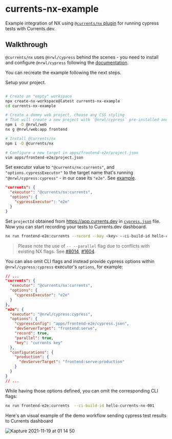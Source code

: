 # currents-nx-example

Example integration of NX using [`@currents/nx` plugin](https://www.npmjs.com/package/@currents/nx) for running cypress tests with Currents.dev.

## Walkthrough

`@currents/nx` uses `@nrwl/cypress` behind the scenes - you need to install and configure `@nrwl/cypress` following the [documentation](https://nx.dev/l/r/cypress/overview).

You can recreate the example following the next steps.

Setup your project.

```sh

# Create an "empty" workspace
npx create-nx-workspace@latest currents-nx-example
cd currents-nx-example

# Create a dummy web project, choose any CSS styling
# That will create a new project with `@nrwl/cypress` pre-installed and configured
npm i -D @nrwl/web
nx g @nrwl/web:app frontend

# Install @currents/nx
npm i -D @currents/nx

# Configure a new target in apps/frontend-e2e/project.json
vim apps/frontend-e2e/project.json
```

Set executor value to `"@currents/nx:currents"`, and `"options.cypressExecutor"` to the target name that's running `"@nrwl/cypress:cypress"` - in our case its `"e2e"`. See [example](https://github.com/currents-dev/currents-nx-example/blob/5cdf29cae42c2c8dfd6af52f80d9fa9f2ff886de/apps/frontend-e2e/project.json).

```json
"currents": {
  "executor": "@currents/nx:currents",
  "options": {
    "cypressExecutor": "e2e"
  }
}
```

Set `projectId` obtained from https://app.currents.dev in [`cypress.json`](https://github.com/currents-dev/currents-nx-example/blob/5cdf29cae42c2c8dfd6af52f80d9fa9f2ff886de/apps/frontend-e2e/cypress.json#L4) file. Now you can start recording your tests to Currents.dev dashboard.

```sh
nx run frontend-e2e:currents --record --key <key> --ci-build-id hello-currents-nx -- --parallel
```

> Please note the use of `-- --parallel` flag due to conflicts with existing NX flags. See [#8014](https://github.com/nrwl/nx/issues/8014), [#1604](https://github.com/nrwl/nx/issues/1604).

You can also omit CLI flags and instead provide cypress options within `@nrwl/cypress:cypress` executor's `options`, for example:

```json
// ...
"currents": {
  "executor": "@currents/nx:currents",
  "options": {
    "cypressExecutor": "e2e"
  }
},
"e2e": {
  "executor": "@nrwl/cypress:cypress",
  "options": {
    "cypressConfig": "apps/frontend-e2e/cypress.json",
    "devServerTarget": "frontend:serve",
    "record": true,
    "parallel": true,
    "key": "currents key"
  },
  "configurations": {
    "production": {
      "devServerTarget": "frontend:serve:production"
    }
  }
}
// ...
```

While having those options defined, you can omit the corresponding CLI flags:

```sh
nx run frontend-e2e:currents  --ci-build-id hello-currents-nx-001
```

Here's an visual example of the demo workflow sending cypress test results to Currents dashboard

![Kapture 2021-11-19 at 01 14 50](https://user-images.githubusercontent.com/1637928/142597762-3cc0009f-d030-46aa-b273-1c31300c65f6.gif)
